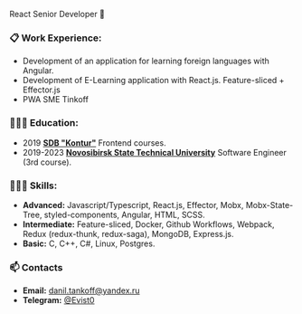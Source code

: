 React Senior Developer 👋

### 📋 Work Experience:
- Development of an application for learning foreign languages with Angular.
- Development of E-Learning application with React.js. Feature-sliced + Effector.js
- PWA SME Tinkoff

### 👨🏼‍🎓 Education:
- 2019 [<B>SDB "Kontur"</b>](https://kontur.ru/) Frontend courses.
- 2019-2023 [<b>Novosibirsk State Technical University</b>](https://www.nstu.ru/) Software Engineer (3rd course).

### 👨🏻‍💻 Skills:
- <b>Advanced:</b> Javascript/Typescript, React.js, Effector, Mobx, Mobx-State-Tree, styled-components, Angular, HTML, SCSS.
- <b>Intermediate:</b> Feature-sliced, Docker, Github Workflows, Webpack, Redux (redux-thunk, redux-saga), MongoDB, Express.js.
- <b>Basic:</b> C, C++, C#, Linux, Postgres.

### 📫 Contacts
- <b>Email:</b> [danil.tankoff@yandex.ru](mailto:danil.tankov@yandex.ru)
- <b>Telegram:</b> [@Evist0](https://t.me/evist0)
